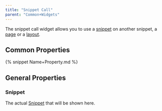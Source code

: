 ```yaml
---
title: "Snippet Call"
parent: "Common+Widgets"
---
```



The snippet call widget allows you to use a [snippet](Snippet) on another snippet, a [page](Page) or a [layout](Layout).

## Common Properties

{% snippet Name+Property.md %}

## General Properties

### Snippet

The actual [Snippet](Snippet) that will be shown here.
